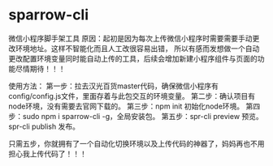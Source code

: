# sparrow-cli
微信小程序脚手架工具
原因：起初是因为每次上传微信小程序时需要需要手动更改环境地址。这样不智能化而且人工改很容易出错，
所以有感而发想做一个自动更改配置环境变量同时能自动上传的工具，后续会增加新建小程序组件与页面的功能尽情期待！！！

使用方法：
第一步：拉去汉光百货master代码，确保微信小程序有config/config.js文件，里面存着与此包交互的环境变量。
第二步：确认项目有node环境，没有需要去官网下载的。
第三步：npm init 初始化node环境。
第四步：sudo npm i sparrow-cli -g，全局安装包。
第五步：spr-cli preview 预览。spr-cli publish 发布。

只需五步，你就拥有了一个自动化切换环境以及上传代码的神器了，妈妈再也不用担心我上传代码了！！！


